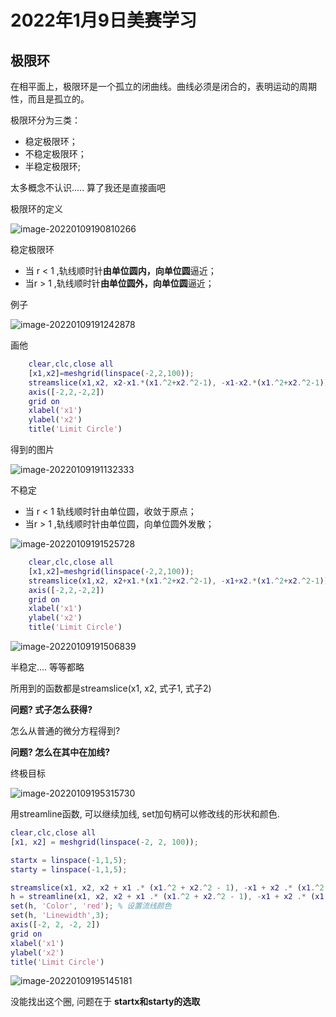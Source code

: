 # 2022年1月9日美赛学习

## 极限环

在相平面上，极限环是一个孤立的闭曲线。曲线必须是闭合的，表明运动的周期性，而且是孤立的。

极限环分为三类：

- 稳定极限环；
- 不稳定极限环；
- 半稳定极限环;

太多概念不认识..... 算了我还是直接画吧

极限环的定义

![image-20220109190810266](2022年1月9日美赛学习/image-20220109190810266.png)

稳定极限环

- 当 r < 1 ,轨线顺时针**由单位圆内，向单位圆**逼近；
- 当r > 1 ,轨线顺时针**由单位圆外，向单位圆**逼近；

例子

![image-20220109191242878](2022年1月9日美赛学习/image-20220109191242878.png)

画他

```matlab
	clear,clc,close all
    [x1,x2]=meshgrid(linspace(-2,2,100));
    streamslice(x1,x2, x2-x1.*(x1.^2+x2.^2-1), -x1-x2.*(x1.^2+x2.^2-1));
    axis([-2,2,-2,2])
    grid on
    xlabel('x1')
    ylabel('x2')
    title('Limit Circle')
```

得到的图片

![image-20220109191132333](2022年1月9日美赛学习/image-20220109191132333.png)

不稳定

- 当 r < 1 轨线顺时针由单位圆，收敛于原点；
- 当r >  1 ,轨线顺时针由单位圆，向单位圆外发散；

![image-20220109191525728](2022年1月9日美赛学习/image-20220109191525728.png)

```matlab
    clear,clc,close all
    [x1,x2]=meshgrid(linspace(-2,2,100));
    streamslice(x1,x2, x2+x1.*(x1.^2+x2.^2-1), -x1+x2.*(x1.^2+x2.^2-1));
    axis([-2,2,-2,2])
    grid on
    xlabel('x1')
    ylabel('x2')
    title('Limit Circle')
```

![image-20220109191506839](2022年1月9日美赛学习/image-20220109191506839.png)

半稳定.... 等等都略

所用到的函数都是streamslice(x1, x2, 式子1, 式子2)

**问题? 式子怎么获得?**

怎么从普通的微分方程得到? 

**问题? 怎么在其中在加线?**

终极目标

![image-20220109195315730](2022年1月9日美赛学习/image-20220109195315730.png)

用streamline函数, 可以继续加线, set加句柄可以修改线的形状和颜色.

```matlab
clear,clc,close all
[x1, x2] = meshgrid(linspace(-2, 2, 100));

startx = linspace(-1,1,5);
starty = linspace(-1,1,5);

streamslice(x1, x2, x2 + x1 .* (x1.^2 + x2.^2 - 1), -x1 + x2 .* (x1.^2 + x2.^2 - 1));
h = streamline(x1, x2, x2 + x1 .* (x1.^2 + x2.^2 - 1), -x1 + x2 .* (x1.^2 + x2.^2 - 1),startx,starty);
set(h, 'Color', 'red'); % 设置流线颜色  
set(h, 'Linewidth',3);
axis([-2, 2, -2, 2])
grid on
xlabel('x1')
ylabel('x2')
title('Limit Circle')
```

![image-20220109195145181](2022年1月9日美赛学习/image-20220109195145181.png)

没能找出这个圈, 问题在于 **startx和starty的选取**

